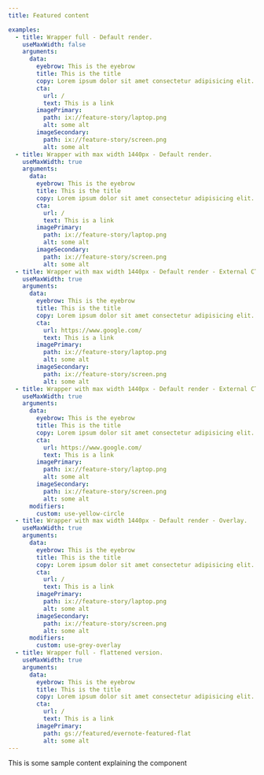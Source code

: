 ```yaml
---
title: Featured content

examples:
  - title: Wrapper full - Default render.
    useMaxWidth: false
    arguments:
      data:
        eyebrow: This is the eyebrow
        title: This is the title
        copy: Lorem ipsum dolor sit amet consectetur adipisicing elit. Consequuntur asperiores et labore nihil qui! Sint praesentium nostrum accusantium fuga eius. Iste iusto ut provident laborum atque velit tempore, magni minus?
        cta:
          url: /
          text: This is a link
        imagePrimary:
          path: ix://feature-story/laptop.png
          alt: some alt
        imageSecondary:
          path: ix://feature-story/screen.png
          alt: some alt
  - title: Wrapper with max width 1440px - Default render.
    useMaxWidth: true
    arguments:
      data:
        eyebrow: This is the eyebrow
        title: This is the title
        copy: Lorem ipsum dolor sit amet consectetur adipisicing elit. Consequuntur asperiores et labore nihil qui! Sint praesentium nostrum accusantium fuga eius. Iste iusto ut provident laborum atque velit tempore, magni minus?
        cta:
          url: /
          text: This is a link
        imagePrimary:
          path: ix://feature-story/laptop.png
          alt: some alt
        imageSecondary:
          path: ix://feature-story/screen.png
          alt: some alt
  - title: Wrapper with max width 1440px - Default render - External CTA.
    useMaxWidth: true
    arguments:
      data:
        eyebrow: This is the eyebrow
        title: This is the title
        copy: Lorem ipsum dolor sit amet consectetur adipisicing elit. Consequuntur asperiores et labore nihil qui! Sint praesentium nostrum accusantium fuga eius. Iste iusto ut provident laborum atque velit tempore, magni minus?
        cta:
          url: https://www.google.com/
          text: This is a link
        imagePrimary:
          path: ix://feature-story/laptop.png
          alt: some alt
        imageSecondary:
          path: ix://feature-story/screen.png
          alt: some alt
  - title: Wrapper with max width 1440px - Default render - External CTA - Yellow circle.
    useMaxWidth: true
    arguments:
      data:
        eyebrow: This is the eyebrow
        title: This is the title
        copy: Lorem ipsum dolor sit amet consectetur adipisicing elit. Consequuntur asperiores et labore nihil qui! Sint praesentium nostrum accusantium fuga eius. Iste iusto ut provident laborum atque velit tempore, magni minus?
        cta:
          url: https://www.google.com/
          text: This is a link
        imagePrimary:
          path: ix://feature-story/laptop.png
          alt: some alt
        imageSecondary:
          path: ix://feature-story/screen.png
          alt: some alt
      modifiers:
        custom: use-yellow-circle
  - title: Wrapper with max width 1440px - Default render - Overlay.
    useMaxWidth: true
    arguments:
      data:
        eyebrow: This is the eyebrow
        title: This is the title
        copy: Lorem ipsum dolor sit amet consectetur adipisicing elit. Consequuntur asperiores et labore nihil qui! Sint praesentium nostrum accusantium fuga eius. Iste iusto ut provident laborum atque velit tempore, magni minus?
        cta:
          url: /
          text: This is a link
        imagePrimary:
          path: ix://feature-story/laptop.png
          alt: some alt
        imageSecondary:
          path: ix://feature-story/screen.png
          alt: some alt
      modifiers:
        custom: use-grey-overlay
  - title: Wrapper full - flattened version.
    useMaxWidth: true
    arguments:
      data:
        eyebrow: This is the eyebrow
        title: This is the title
        copy: Lorem ipsum dolor sit amet consectetur adipisicing elit. Consequuntur asperiores et labore nihil qui! Sint praesentium nostrum accusantium fuga eius. Iste iusto ut provident laborum atque velit tempore, magni minus?
        cta:
          url: /
          text: This is a link
        imagePrimary:
          path: gs://featured/evernote-featured-flat
          alt: some alt
---
```


This is some sample content explaining the component

<style>
.use-grey-overlay {
  --overlay-color: var(--grey-300);
}

.use-yellow-circle {
  --featured-shape-color: var(--yellow-500);
}
</style>
